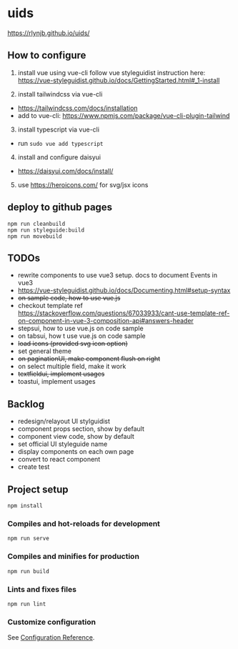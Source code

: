 # uids
https://rlynjb.github.io/uids/

## How to configure

1. install vue using vue-cli
follow vue styleguidist instruction here: https://vue-styleguidist.github.io/docs/GettingStarted.html#_1-install

2. install tailwindcss via vue-cli
- https://tailwindcss.com/docs/installation
- add to vue-cli: https://www.npmjs.com/package/vue-cli-plugin-tailwind

3. install typescript via vue-cli
- run `sudo vue add typescript`

4. install and configure daisyui
- https://daisyui.com/docs/install/

5. use https://heroicons.com/ for svg/jsx icons

## deploy to github pages
```
npm run cleanbuild
npm run styleguide:build
npm run movebuild
```

## TODOs
- rewrite components to use vue3 setup. docs to document Events in vue3
- https://vue-styleguidist.github.io/docs/Documenting.html#setup-syntax
- ~~on sample code, how to use vue.js~~
- checkout template ref https://stackoverflow.com/questions/67033933/cant-use-template-ref-on-component-in-vue-3-composition-api#answers-header
- stepsui, how to use vue.js on code sample
- on tabsui, how t use vue.js on code sample
- ~~load icons (provided svg icon option)~~
- set general theme
- ~~on paginationUI, make component flush on right~~
- on select multiple field, make it work
- ~~textfieldui, implement usages~~
- toastui, implement usages

## Backlog
- redesign/relayout UI stylguidist
- component props section, show by default
- component view code, show by default
- set official UI styleguide name
- display components on each own page
- convert to react component
- create test


## Project setup
```
npm install
```

### Compiles and hot-reloads for development
```
npm run serve
```

### Compiles and minifies for production
```
npm run build
```

### Lints and fixes files
```
npm run lint
```

### Customize configuration
See [Configuration Reference](https://cli.vuejs.org/config/).
